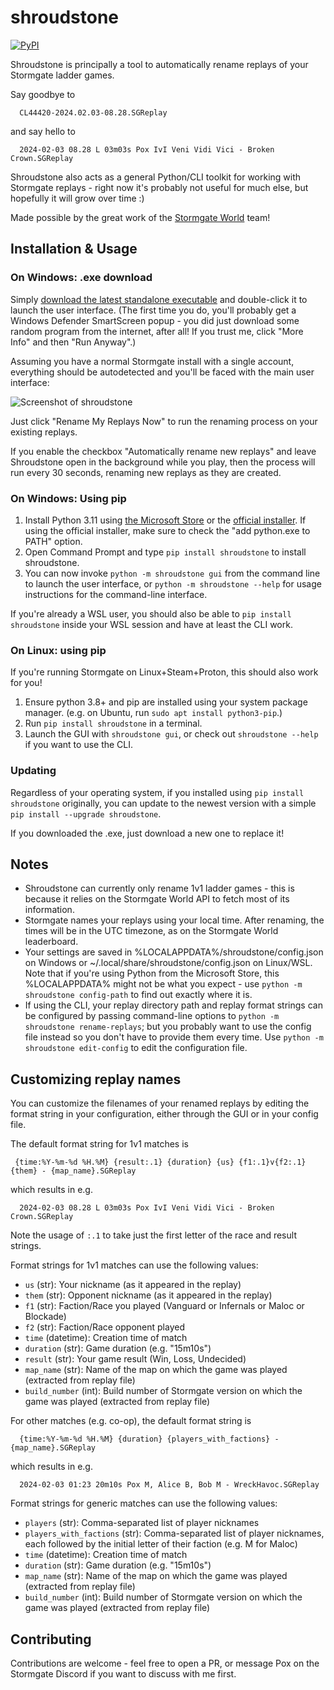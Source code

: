 # shroudstone

[![PyPI](https://img.shields.io/pypi/v/shroudstone)](https://pypi.org/project/shroudstone/)

Shroudstone is principally a tool to automatically rename replays of your
Stormgate ladder games.

Say goodbye to 

      CL44420-2024.02.03-08.28.SGReplay

and say hello to

      2024-02-03 08.28 L 03m03s Pox IvI Veni Vidi Vici - Broken Crown.SGReplay

Shroudstone also acts as a general Python/CLI toolkit for working with
Stormgate replays - right now it's probably not useful for much else, but
hopefully it will grow over time :)

Made possible by the great work of the [Stormgate
World](https://www.stormgateworld.com/) team!

## Installation & Usage

### On Windows: .exe download

Simply [download the latest standalone
executable](https://github.com/acarapetis/shroudstone/releases/latest/download/shroudstone.exe)
and double-click it to launch the user interface. (The first time you do,
you'll probably get a Windows Defender SmartScreen popup - you did just
download some random program from the internet, after all! If you trust me,
click "More Info" and then "Run Anyway".)

Assuming you have a normal Stormgate install with a single account, everything
should be autodetected and you'll be faced with the main user interface:

![Screenshot of shroudstone](./docs/example-screenshot.png)

Just click "Rename My Replays Now" to run the renaming process on your existing replays.

If you enable the checkbox "Automatically rename new replays" and leave
Shroudstone open in the background while you play, then the process will run
every 30 seconds, renaming new replays as they are created.

### On Windows: Using pip

1. Install Python 3.11 using
   [the Microsoft Store](https://apps.microsoft.com/detail/9nrwmjp3717k) or the
   [official installer](https://www.python.org/downloads/). If using the
   official installer, make sure to check the "add python.exe to PATH" option.
2. Open Command Prompt and type `pip install shroudstone` to install shroudstone.
3. You can now invoke `python -m shroudstone gui` from the command line to
   launch the user interface, or `python -m shroudstone --help` for usage
   instructions for the command-line interface.

If you're already a WSL user, you should also be able to `pip install
shroudstone` inside your WSL session and have at least the CLI work.

### On Linux: using pip

If you're running Stormgate on Linux+Steam+Proton, this should also work for
you!

1. Ensure python 3.8+ and pip are installed using your system package manager.
   (e.g. on Ubuntu, run `sudo apt install python3-pip`.)
2. Run `pip install shroudstone` in a terminal.
3. Launch the GUI with `shroudstone gui`, or check out `shroudstone --help` if
   you want to use the CLI.

### Updating

Regardless of your operating system, if you installed using `pip install
shroudstone` originally, you can update to the newest version with a simple
`pip install --upgrade shroudstone`.


If you downloaded the .exe, just download a new one to replace it!


## Notes

- Shroudstone can currently only rename 1v1 ladder games - this is because it
  relies on the Stormgate World API to fetch most of its information.
- Stormgate names your replays using your local time. After renaming, the times
  will be in the UTC timezone, as on the Stormgate World leaderboard.
- Your settings are saved in %LOCALAPPDATA%/shroudstone/config.json on Windows
  or ~/.local/share/shroudstone/config.json on Linux/WSL. Note that if you're
  using Python from the Microsoft Store, this %LOCALAPPDATA% might not be
  what you expect - use `python -m shroudstone config-path` to find out exactly
  where it is.
- If using the CLI, your replay directory path and replay format
  strings can be configured by passing command-line options to `python -m
  shroudstone rename-replays`; but you probably want to use the config file
  instead so you don't have to provide them every time. Use `python -m
  shroudstone edit-config` to edit the configuration file.


## Customizing replay names

You can customize the filenames of your renamed replays by editing the format
string in your configuration, either through the GUI or in your config file.

The default format string for 1v1 matches is

     {time:%Y-%m-%d %H.%M} {result:.1} {duration} {us} {f1:.1}v{f2:.1} {them} - {map_name}.SGReplay

which results in e.g.

      2024-02-03 08.28 L 03m03s Pox IvI Veni Vidi Vici - Broken Crown.SGReplay

Note the usage of `:.1` to take just the first letter of the race and result strings.

Format strings for 1v1 matches can use the following values:

* `us` (str): Your nickname (as it appeared in the replay)
* `them` (str): Opponent nickname (as it appeared in the replay)
* `f1` (str): Faction/Race you played (Vanguard or Infernals or Maloc or Blockade)
* `f2` (str): Faction/Race opponent played
* `time` (datetime): Creation time of match
* `duration` (str): Game duration (e.g. "15m10s")
* `result` (str): Your game result (Win, Loss, Undecided)
* `map_name` (str): Name of the map on which the game was played (extracted from replay file)
* `build_number` (int): Build number of Stormgate version on which the game was played (extracted from replay file)

For other matches (e.g. co-op), the default format string is

      {time:%Y-%m-%d %H.%M} {duration} {players_with_factions} - {map_name}.SGReplay

which results in e.g.

      2024-02-03 01:23 20m10s Pox M, Alice B, Bob M - WreckHavoc.SGReplay

Format strings for generic matches can use the following values:

* `players` (str): Comma-separated list of player nicknames
* `players_with_factions` (str): Comma-separated list of player nicknames, each
  followed by the initial letter of their faction (e.g. M for Maloc)
* `time` (datetime): Creation time of match
* `duration` (str): Game duration (e.g. "15m10s")
* `map_name` (str): Name of the map on which the game was played (extracted from replay file)
* `build_number` (int): Build number of Stormgate version on which the game was played (extracted from replay file)


## Contributing

Contributions are welcome - feel free to open a PR, or message Pox on the
Stormgate Discord if you want to discuss with me first.
